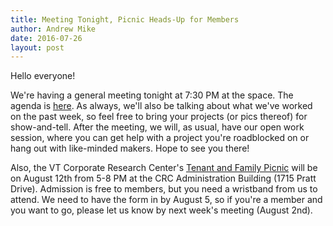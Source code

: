 ```yaml
---
title: Meeting Tonight, Picnic Heads-Up for Members
author: Andrew Mike
date: 2016-07-26
layout: post
---
```


Hello everyone!

We're having a general meeting tonight at 7:30 PM at the space. The agenda is [here](https://wiki.hacksburg.org/meetings:2016-07-26_general_meeting). As always, we'll also be talking about what we've worked on the past week, so feel free to bring your projects (or pics thereof) for show-and-tell. After the meeting, we will, as usual, have our open work session, where you can get help with a project you're roadblocked on or hang out with like-minded makers. Hope to see you there!

Also, the VT Corporate Research Center's [Tenant and Family Picnic](http://vtcrc.com/events/2016picnic) will be on August 12th from 5-8 PM at the CRC Administration Building (1715 Pratt Drive). Admission is free to members, but you need a wristband from us to attend. We need to have the form in by August 5, so if you're a member and you want to go, please let us know by next week's meeting (August 2nd).
